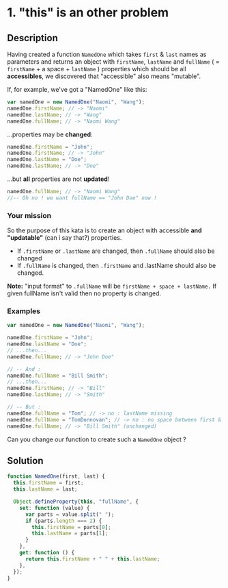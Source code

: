 # 1. "this" is an other problem

## Description

Having created a function `NamedOne` which takes `first` & `last` names as parameters and returns an object with `firstName`, `lastName` and `fullName` ( = `firstName` + a space + `lastName` ) properties which should be all **accessibles**, we discovered that "accessible" also means "mutable".

If, for example, we've got a "NamedOne" like this:

```javascript
var namedOne = new NamedOne("Naomi", "Wang");
namedOne.firstName; // -> "Naomi"
namedOne.lastName; // -> "Wang"
namedOne.fullName; // -> "Naomi Wang"
```

...properties may be **changed**:

```javascript
namedOne.firstName = "John";
namedOne.firstName; // -> "John"
namedOne.lastName = "Doe";
namedOne.lastName; // -> "Doe"
```

...but **all** properties are not **updated**!

```javascript
namedOne.fullName; // -> "Naomi Wang"
//-- Oh no ! we want fullName == "John Doe" now !
```

### Your mission

So the purpose of this kata is to create an object with accessible **and** **"updatable"** (can i say that?) properties.

- If `.firstName` or `.lastName` are changed, then `.fullName` should also be changed
- If `.fullName` is changed, then `.firstName` and .lastName should also be changed.

**Note:** "input format" to `.fullName` will be `firstName + space + lastName.` If given fullName isn't valid then no property is changed.

### Examples

```javascript
var namedOne = new NamedOne("Naomi", "Wang");

namedOne.firstName = "John";
namedOne.lastName = "Doe";
// ...then...
namedOne.fullName; // -> "John Doe"

// -- And :
namedOne.fullName = "Bill Smith";
// ...then...
namedOne.firstName; // -> "Bill"
namedOne.lastName; // -> "Smith"

// -- But :
namedOne.fullName = "Tom"; // -> no : lastName missing
namedOne.fullName = "TomDonnovan"; // -> no : no space between first & last names
namedOne.fullName; // -> "Bill Smith" (unchanged)
```

Can you change our function to create such a `NamedOne` object ?

## Solution

```javascript
function NamedOne(first, last) {
  this.firstName = first;
  this.lastName = last;

  Object.defineProperty(this, "fullName", {
    set: function (value) {
      var parts = value.split(" ");
      if (parts.length === 2) {
        this.firstName = parts[0];
        this.lastName = parts[1];
      }
    },
    get: function () {
      return this.firstName + " " + this.lastName;
    },
  });
}
```
